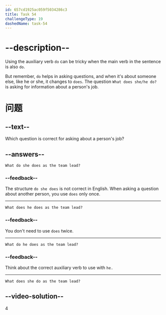 ```yaml
---
id: 657cd1925ac059f5034286c3
title: Task 54
challengeType: 19
dashedName: task-54
---
```


# --description--

Using the auxiliary verb `do` can be tricky when the main verb in the sentence is also `do`.

But remember, `do` helps in asking questions, and when it's about someone else, like he or she, it changes to `does`. The question `What does she/he do?` is asking for information about a person's job.

# 问题

## --text--

Which question is correct for asking about a person's job?

## --answers--

`What do she does as the team lead?`

### --feedback--

The structure `do she does` is not correct in English. When asking a question about another person, you use `does` only once.

---

`What does he does as the team lead?`

### --feedback--

You don't need to use `does` twice.

---

`What do he does as the team lead?`

### --feedback--

Think about the correct auxiliary verb to use with `he.`

---

`What does she do as the team lead?`

## --video-solution--

4
